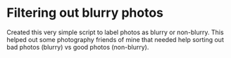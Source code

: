 # Filtering out blurry photos

Created this very simple script to label photos as blurry or non-blurry. This helped out some photography friends of mine that needed help sorting out bad photos (blurry) vs good photos (non-blurry).
